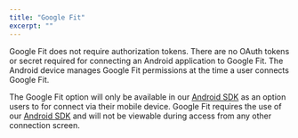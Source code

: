 ```yaml
---
title: "Google Fit"
excerpt: ""
---
```

Google Fit does not require authorization tokens.  There are no OAuth tokens or secret required for connecting an Android application to Google Fit.  The Android device manages Google Fit permissions at the time a user connects Google Fit.

The Google Fit option will only be available in our [Android SDK](/guides/mobile-android) as an option users to for connect via their mobile device.  Google Fit requires the use of our [Android SDK](/guides/mobile-android) and will not be viewable during access from any other connection screen.